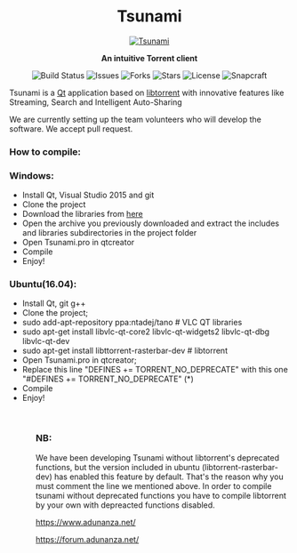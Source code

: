 <h1 align="center">Tsunami</h1>

<p align="center"><a href="https://www.adunanza.net/" target="_blank"><img alt="Tsunami" src="https://user-images.githubusercontent.com/17850495/30519264-e00d0236-9b91-11e7-8ac9-95393138693c.jpg"></a></p>

<p align="center"><b>An intuitive Torrent client</b></p>

<p align="center">
  <img src="https://ci.appveyor.com/api/projects/status/w8imugyiik0199lx?svg=true" alt="Build Status">
  <img src="https://img.shields.io/github/issues/AdunanzA/Tsunami.svg" alt="Issues">
  <img src="https://img.shields.io/github/forks/AdunanzA/Tsunami.svg" alt="Forks">
  <img src="https://img.shields.io/github/stars/AdunanzA/Tsunami.svg" alt="Stars">
  <img src="https://img.shields.io/badge/license-MPLv2-blue.svg" alt="License">
  <img src="https://build.snapcraft.io/badge/AdunanzA/Tsunami.svg" alt="Snapcraft">
</p>

Tsunami is a <a href="https://www.qt.io/">Qt</a> application based on <a href="https://github.com/arvidn/libtorrent" target="_blank">libtorrent</a> with innovative features like Streaming, Search and Intelligent Auto-Sharing

We are currently setting up the team volunteers who will develop the software. We accept pull request.

### How to compile:
<h3>Windows:</h3>
<ul>
  <li>Install Qt, Visual Studio 2015 and git</li>
  <li>Clone the project</li>
  <li>Download the libraries from <a href="http://tsunami.adunanza.net/updates/libraries.7z">here</a></li>
  <li>Open the archive you previously downloaded and extract the includes and libraries subdirectories in the project folder</li>
  <li>Open Tsunami.pro in qtcreator</li>
  <li>Compile</li>
  <li>Enjoy!</li>
</ul>
<h3>Ubuntu(16.04):</h3>
<ul>
  <li>Install Qt, git g++</li>
  <li>Clone the project;</li>
  <li>sudo add-apt-repository ppa:ntadej/tano # VLC QT libraries</li>
  <li>sudo apt-get install libvlc-qt-core2 libvlc-qt-widgets2 libvlc-qt-dbg libvlc-qt-dev</li>
  <li>sudo apt-get install libttorrent-rasterbar-dev # libtorrent</li>
  <li>Open Tsunami.pro in qtcreator;</li>
  <li>Replace this line "DEFINES += TORRENT_NO_DEPRECATE" with this one "#DEFINES += TORRENT_NO_DEPRECATE" (*)</li>
  <li>Compile</li>
  <li>Enjoy!</li>
<ul>
<br>
  
### NB:

<p> 
We have been developing Tsunami without libtorrent's deprecated functions, but the version included in ubuntu (libtorrent-rasterbar-dev) has enabled this feature by default. That's the reason why you must comment the line we mentioned above. In order to compile tsunami without deprecated functions you have to compile libtorrent by your own with depreacted functions disabled.
</p>

https://www.adunanza.net/

https://forum.adunanza.net/

